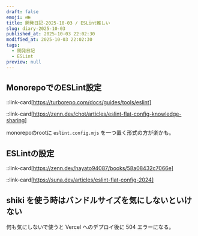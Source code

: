 ```yaml
---
draft: false
emoji: 👪
title: 開発日記-2025-10-03 / ESLint難しい
slug: diary-2025-10-03
published_at: 2025-10-03 22:02:30
modified_at: 2025-10-03 22:02:30
tags:
  - 開発日記
  - ESLint
preview: null
---
```


## MonorepoでのESLint設定

::link-card[https://turborepo.com/docs/guides/tools/eslint]

::link-card[https://zenn.dev/chot/articles/eslint-flat-config-knowledge-sharing]

monorepoのrootに `eslint.config.mjs` を一つ置く形式の方が楽かも。

## ESLintの設定

::link-card[https://zenn.dev/hayato94087/books/58a08432c7066e]

::link-card[https://suna.dev/articles/eslint-flat-config-2024]

## shiki を使う時はバンドルサイズを気にしないといけない

何も気にしないで使うと Vercel へのデプロイ後に 504 エラーになる。
